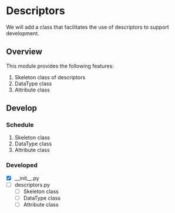 # Descriptors
We will add a class that facilitates the use of descriptors to support development.


## Overview
This module provides the following features:
1. Skeleton class of descriptors
2. DataType class
3. Attribute class


## Develop

### Schedule
1. Skeleton class
2. DataType class
3. Attribute class

### Developed
- [x] \_\_init__.py
- [ ] descriptors.py
  - [ ] Skeleton class
  - [ ] DataType class
  - [ ] Attribute class
